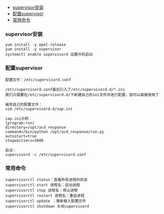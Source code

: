 + [supervisor安装](#supervisor安装)
+ [配置supervisor](#配置supervisor)
+ [常用命令](#常用命令)


### supervisor安装
```
yum install -y epel-release
yum install -y supervisor
systemctl enable supervisord 设置开机启动
```

### 配置supervisor
```
配置文件：/etc/supervisord.conf

/etc/supervisord.conf最后引入了/etc/supervisord.d/*.ini
我们只需要在/etc/supervisord.d/下新建自己的ini文件并进行配置，就可以直接使用了

编写自己的配置文件：
vim /etc/supervisord.d/sap.ini

sap.ini示例：
[program:run]
directory=/opt/acd_response
command=/bin/python /opt/acd_response/run.py
autostart=true
stopwaitsecs=3600

启动：
supervisord -c /etc/supervisord.conf
```

### 常用命令
```
supervisorctl status：查看所有进程的状态
supervisorctl start 进程名：启动进程
supervisorctl stop 进程名：停止进程
supervisorctl restart 进程名：重启进程
supervisorctl update ：重新载入配置文件
supervisorctl shutdown 关闭supervisord
```
